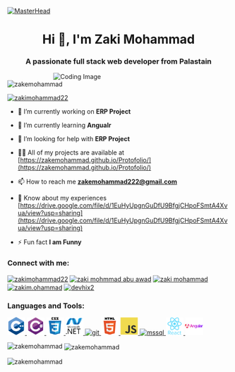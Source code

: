 [![MasterHead](https://1.bp.blogspot.com/-7A4WynwLsMw/XbBpCXG8fHI/AAAAAAAAMt4/uOa1bpLskYgrwGbllhSu2SDj_Mig8SXJQCLcBGAsYHQ/s1600/2000_600px.gif)](https://rishavchanda.io)
<h1 align="center">Hi 👋, I'm Zaki Mohammad</h1>
<h3 align="center">A passionate full stack web developer from Palastain</h3>
<img align="right" alt="Coding Image" width="400" src="https://media.licdn.com/dms/image/D5612AQGOmwfIE5mlWA/article-cover_image-shrink_720_1280/0/1674617947228?e=2147483647&v=beta&t=FTU_isQ6VYfV5D_ueFHPWvT8ZqgDeJG3yr8Mi8lpfk0">
<p align="left"> <img src="https://komarev.com/ghpvc/?username=zakemohammad&label=Profile%20views&color=0e75b6&style=flat" alt="zakemohammad" /> </p>

<p align="left"> <a href="https://twitter.com/zakimohammad22" target="blank"><img src="https://img.shields.io/twitter/follow/zakimohammad22?logo=twitter&style=for-the-badge" alt="zakimohammad22" /></a> </p>

- 🔭 I’m currently working on **ERP Project**

- 🌱 I’m currently learning **Angualr**

- 🤝 I’m looking for help with **ERP Project**

- 👨‍💻 All of my projects are available at [https://zakemohammad.github.io/Protofolio/](https://zakemohammad.github.io/Protofolio/)

- 📫 How to reach me **zakemohammad222@gmail.com**

- 📄 Know about my experiences [https://drive.google.com/file/d/1EuHyUpgnGuDfU9BfgjCHpoFSmtA4Xvua/view?usp=sharing](https://drive.google.com/file/d/1EuHyUpgnGuDfU9BfgjCHpoFSmtA4Xvua/view?usp=sharing)

- ⚡ Fun fact **I am Funny**

<h3 align="left">Connect with me:</h3>
<p align="left">
<a href="https://twitter.com/zakimohammad22" target="blank"><img align="center" src="https://raw.githubusercontent.com/rahuldkjain/github-profile-readme-generator/master/src/images/icons/Social/twitter.svg" alt="zakimohammad22" height="30" width="40" /></a>
<a href="https://linkedin.com/in/zaki mohmmad abu awad" target="blank"><img align="center" src="https://raw.githubusercontent.com/rahuldkjain/github-profile-readme-generator/master/src/images/icons/Social/linked-in-alt.svg" alt="zaki mohmmad abu awad" height="30" width="40" /></a>
<a href="https://fb.com/zaki mohammad" target="blank"><img align="center" src="https://raw.githubusercontent.com/rahuldkjain/github-profile-readme-generator/master/src/images/icons/Social/facebook.svg" alt="zaki mohammad" height="30" width="40" /></a>
<a href="https://instagram.com/zakim.ohammad" target="blank"><img align="center" src="https://raw.githubusercontent.com/rahuldkjain/github-profile-readme-generator/master/src/images/icons/Social/instagram.svg" alt="zakim.ohammad" height="30" width="40" /></a>
<a href="https://www.youtube.com/c/devhix2" target="blank"><img align="center" src="https://raw.githubusercontent.com/rahuldkjain/github-profile-readme-generator/master/src/images/icons/Social/youtube.svg" alt="devhix2" height="30" width="40" /></a>
</p>

<h3 align="left">Languages and Tools:</h3>
<p align="left"> <a href="https://www.w3schools.com/cpp/" target="_blank" rel="noreferrer"> <img src="https://raw.githubusercontent.com/devicons/devicon/master/icons/cplusplus/cplusplus-original.svg" alt="cplusplus" width="40" height="40"/> </a> <a href="https://www.w3schools.com/cs/" target="_blank" rel="noreferrer"> <img src="https://raw.githubusercontent.com/devicons/devicon/master/icons/csharp/csharp-original.svg" alt="csharp" width="40" height="40"/> </a> <a href="https://www.w3schools.com/css/" target="_blank" rel="noreferrer"> <img src="https://raw.githubusercontent.com/devicons/devicon/master/icons/css3/css3-original-wordmark.svg" alt="css3" width="40" height="40"/> </a> <a href="https://dotnet.microsoft.com/" target="_blank" rel="noreferrer"> <img src="https://raw.githubusercontent.com/devicons/devicon/master/icons/dot-net/dot-net-original-wordmark.svg" alt="dotnet" width="40" height="40"/> </a> <a href="https://git-scm.com/" target="_blank" rel="noreferrer"> <img src="https://www.vectorlogo.zone/logos/git-scm/git-scm-icon.svg" alt="git" width="40" height="40"/> </a> <a href="https://www.w3.org/html/" target="_blank" rel="noreferrer"> <img src="https://raw.githubusercontent.com/devicons/devicon/master/icons/html5/html5-original-wordmark.svg" alt="html5" width="40" height="40"/> </a> <a href="https://developer.mozilla.org/en-US/docs/Web/JavaScript" target="_blank" rel="noreferrer"> <img src="https://raw.githubusercontent.com/devicons/devicon/master/icons/javascript/javascript-original.svg" alt="javascript" width="40" height="40"/> </a> <a href="https://www.microsoft.com/en-us/sql-server" target="_blank" rel="noreferrer"> <img src="https://www.svgrepo.com/show/303229/microsoft-sql-server-logo.svg" alt="mssql" width="40" height="40"/> </a> <a href="https://reactjs.org/" target="_blank" rel="noreferrer"> <img src="https://raw.githubusercontent.com/devicons/devicon/master/icons/react/react-original-wordmark.svg" alt="react" width="40" height="40"/> </a>   <a href="https://angular.dev/" target="_blank" rel="noreferrer"> <img src="https://raw.githubusercontent.com/devicons/devicon/master/icons/angular/angular-original-wordmark.svg" alt="react" width="40" height="40"/> </a> </p>

<p><img align="left" src="https://github-readme-stats.vercel.app/api/top-langs?username=zakemohammad&show_icons=true&locale=en&layout=compact" alt="zakemohammad" /></p>

<p>&nbsp;<img align="center" src="https://github-readme-stats.vercel.app/api?username=zakemohammad&show_icons=true&locale=en" alt="zakemohammad" /></p>

<p><img align="center" src="https://github-readme-streak-stats.herokuapp.com/?user=zakemohammad&" alt="zakemohammad" /></p>
